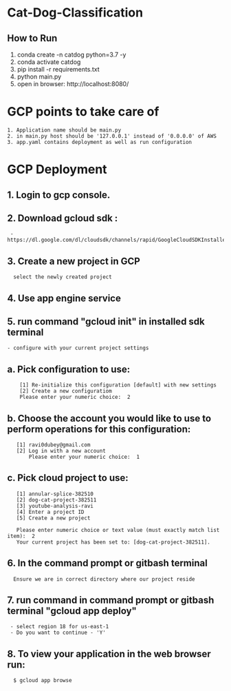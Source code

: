 # Cat-Dog-Classification

## How to Run

1. conda create -n catdog python=3.7 -y
2. conda activate catdog
3. pip install -r requirements.txt
4. python main.py
5. open in browser: http://localhost:8080/



# GCP points to take care of
    1. Application name should be main.py
    2. in main.py host should be '127.0.0.1' instead of '0.0.0.0' of AWS
    3. app.yaml contains deployment as well as run configuration
    

# GCP Deployment



## 1. Login to gcp console.

## 2. Download gcloud sdk : 
     - https://dl.google.com/dl/cloudsdk/channels/rapid/GoogleCloudSDKInstaller.exe

## 3. Create a new project in GCP
      select the newly created project

## 4. Use app engine service

## 5. run command "gcloud init" in installed sdk terminal
	- configure with your current project settings
   ## a. Pick configuration to use:
        [1] Re-initialize this configuration [default] with new settings
        [2] Create a new configuratiom
        Please enter your numeric choice:  2
	
   ## b. Choose the account you would like to use to perform operations for this configuration:
       [1] ravi0dubey@gmail.com
       [2] Log in with a new account
           Please enter your numeric choice:  1
	   
   ## c. Pick cloud project to use:
       [1] annular-splice-382510
       [2] dog-cat-project-382511
       [3] youtube-analysis-ravi
       [4] Enter a project ID
       [5] Create a new project
       
       Please enter numeric choice or text value (must exactly match list item):  2
       Your current project has been set to: [dog-cat-project-382511].

## 6. In the command prompt or gitbash terminal 
      Ensure we are in correct directory where our project reside

## 7. run command in command prompt or gitbash terminal "gcloud app deploy"
     - select region 18 for us-east-1
     - Do you want to continue - 'Y'
	
## 8. To view your application in the web browser run:
      $ gcloud app browse

	
	
	
